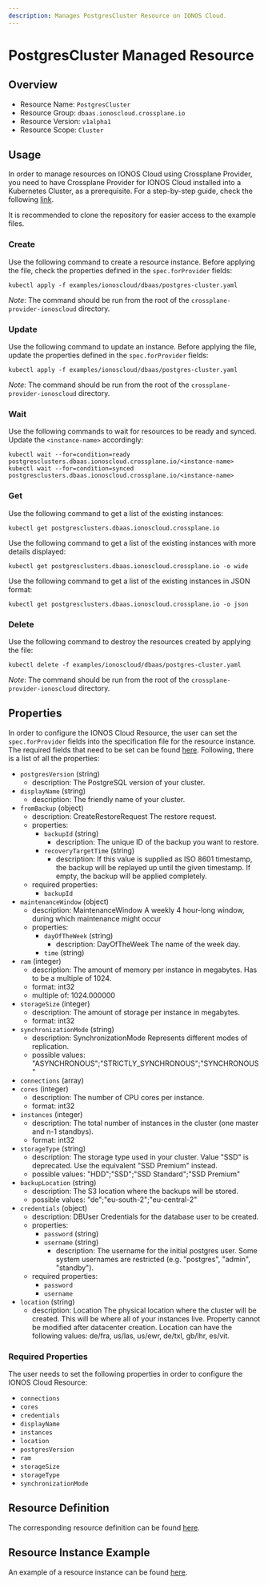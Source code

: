 ```yaml
---
description: Manages PostgresCluster Resource on IONOS Cloud.
---
```


# PostgresCluster Managed Resource

## Overview

* Resource Name: `PostgresCluster`
* Resource Group: `dbaas.ionoscloud.crossplane.io`
* Resource Version: `v1alpha1`
* Resource Scope: `Cluster`

## Usage

In order to manage resources on IONOS Cloud using Crossplane Provider, you need to have Crossplane Provider for IONOS Cloud installed into a Kubernetes Cluster, as a prerequisite. For a step-by-step guide, check the following [link](https://github.com/ionos-cloud/crossplane-provider-ionoscloud/tree/master/examples/example.md).

It is recommended to clone the repository for easier access to the example files.

### Create

Use the following command to create a resource instance. Before applying the file, check the properties defined in the `spec.forProvider` fields:

```
kubectl apply -f examples/ionoscloud/dbaas/postgres-cluster.yaml
```

_Note_: The command should be run from the root of the `crossplane-provider-ionoscloud` directory.

### Update

Use the following command to update an instance. Before applying the file, update the properties defined in the `spec.forProvider` fields:

```
kubectl apply -f examples/ionoscloud/dbaas/postgres-cluster.yaml
```

_Note_: The command should be run from the root of the `crossplane-provider-ionoscloud` directory.

### Wait

Use the following commands to wait for resources to be ready and synced. Update the `<instance-name>` accordingly:

```
kubectl wait --for=condition=ready postgresclusters.dbaas.ionoscloud.crossplane.io/<instance-name>
kubectl wait --for=condition=synced postgresclusters.dbaas.ionoscloud.crossplane.io/<instance-name>
```

### Get

Use the following command to get a list of the existing instances:

```
kubectl get postgresclusters.dbaas.ionoscloud.crossplane.io
```

Use the following command to get a list of the existing instances with more details displayed:

```
kubectl get postgresclusters.dbaas.ionoscloud.crossplane.io -o wide
```

Use the following command to get a list of the existing instances in JSON format:

```
kubectl get postgresclusters.dbaas.ionoscloud.crossplane.io -o json
```

### Delete

Use the following command to destroy the resources created by applying the file:

```
kubectl delete -f examples/ionoscloud/dbaas/postgres-cluster.yaml
```

_Note_: The command should be run from the root of the `crossplane-provider-ionoscloud` directory.

## Properties

In order to configure the IONOS Cloud Resource, the user can set the `spec.forProvider` fields into the specification file for the resource instance. The required fields that need to be set can be found [here](#required-properties). Following, there is a list of all the properties:

* `postgresVersion` (string)
	* description: The PostgreSQL version of your cluster.
* `displayName` (string)
	* description: The friendly name of your cluster.
* `fromBackup` (object)
	* description: CreateRestoreRequest The restore request.
	* properties:
		* `backupId` (string)
			* description: The unique ID of the backup you want to restore.
		* `recoveryTargetTime` (string)
			* description: If this value is supplied as ISO 8601 timestamp, the backup will be replayed up until the given timestamp. If empty, the backup will be applied completely.
	* required properties:
		* `backupId`
* `maintenanceWindow` (object)
	* description: MaintenanceWindow A weekly 4 hour-long window, during which maintenance might occur
	* properties:
		* `dayOfTheWeek` (string)
			* description: DayOfTheWeek The name of the week day.
		* `time` (string)
* `ram` (integer)
	* description: The amount of memory per instance in megabytes. Has to be a multiple of 1024.
	* format: int32
	* multiple of: 1024.000000
* `storageSize` (integer)
	* description: The amount of storage per instance in megabytes.
	* format: int32
* `synchronizationMode` (string)
	* description: SynchronizationMode Represents different modes of replication.
	* possible values: "ASYNCHRONOUS";"STRICTLY_SYNCHRONOUS";"SYNCHRONOUS"
* `connections` (array)
* `cores` (integer)
	* description: The number of CPU cores per instance.
	* format: int32
* `instances` (integer)
	* description: The total number of instances in the cluster (one master and n-1 standbys).
	* format: int32
* `storageType` (string)
	* description: The storage type used in your cluster. Value "SSD" is deprecated. Use the equivalent "SSD Premium" instead.
	* possible values: "HDD";"SSD";"SSD Standard";"SSD Premium"
* `backupLocation` (string)
	* description: The S3 location where the backups will be stored.
	* possible values: "de";"eu-south-2";"eu-central-2"
* `credentials` (object)
	* description: DBUser Credentials for the database user to be created.
	* properties:
		* `password` (string)
		* `username` (string)
			* description: The username for the initial postgres user. Some system usernames are restricted (e.g. \"postgres\", \"admin\", \"standby\").
	* required properties:
		* `password`
		* `username`
* `location` (string)
	* description: Location The physical location where the cluster will be created. This will be where all of your instances live. Property cannot be modified after datacenter creation. Location can have the following values: de/fra, us/las, us/ewr, de/txl, gb/lhr, es/vit.

### Required Properties

The user needs to set the following properties in order to configure the IONOS Cloud Resource:

* `connections`
* `cores`
* `credentials`
* `displayName`
* `instances`
* `location`
* `postgresVersion`
* `ram`
* `storageSize`
* `storageType`
* `synchronizationMode`

## Resource Definition

The corresponding resource definition can be found [here](https://github.com/ionos-cloud/crossplane-provider-ionoscloud/tree/master/package/crds/dbaas.ionoscloud.crossplane.io_postgresclusters.yaml).

## Resource Instance Example

An example of a resource instance can be found [here](https://github.com/ionos-cloud/crossplane-provider-ionoscloud/tree/master/examples/ionoscloud/dbaas/postgres-cluster.yaml).

